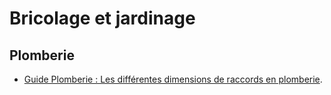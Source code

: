 # Bricolage et jardinage

## Plomberie

 * [Guide Plomberie : Les différentes dimensions de raccords en plomberie](https://www.plomberie-online.fr/blog/guide-plomberie-les-differentes-dimensions-de-raccords-en-plomberie-n6).

